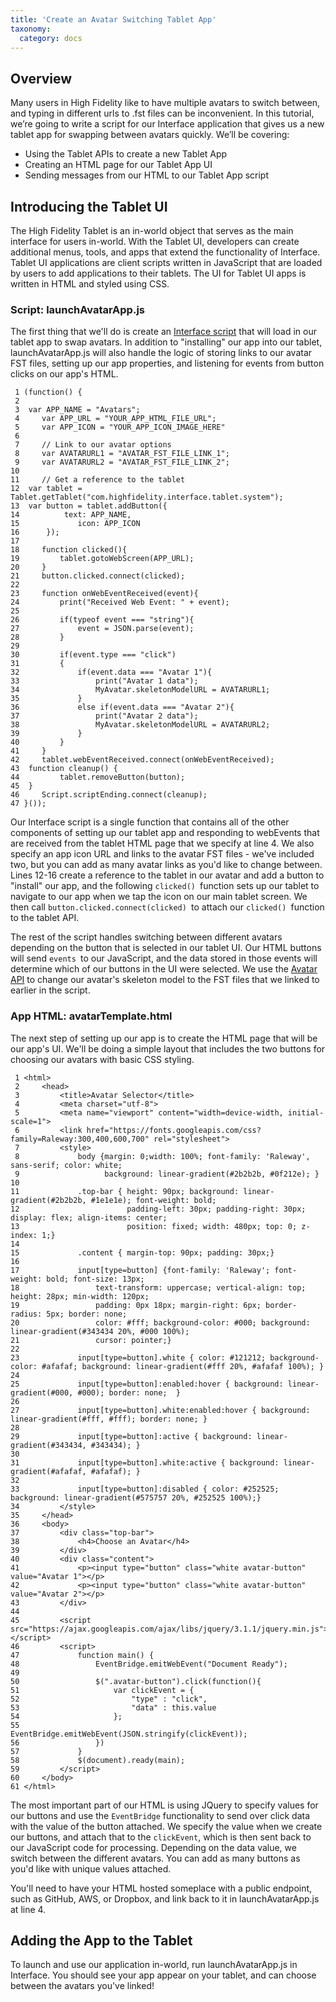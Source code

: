 ```yaml
---
title: 'Create an Avatar Switching Tablet App'
taxonomy:
  category: docs
---
```


## Overview

Many users in High Fidelity like to have multiple avatars to switch between, and typing in different urls to .fst files can be inconvenient. In this tutorial, we’re going to write a script for our Interface application that gives us a new tablet app for swapping between avatars quickly. We’ll be covering:

- Using the Tablet APIs to create a new Tablet App
- Creating an HTML page for our Tablet App UI
- Sending messages from our HTML to our Tablet App script



## Introducing the Tablet UI

The High Fidelity Tablet is an in-world object that serves as the main interface for users in-world. With the Tablet UI, developers can create additional menus, tools, and apps that extend the functionality of Interface. Tablet UI applications are client scripts written in JavaScript that are loaded by users to add applications to their tablets. The UI for Tablet UI apps is written in HTML and styled using CSS.

### Script: launchAvatarApp.js

The first thing that we'll do is create an [Interface script](https://wiki.highfidelity.com/wiki/Script_Types_Overview) that will load in our tablet app to swap avatars. In addition to "installing" our app into our tablet, launchAvatarApp.js will also handle the logic of storing links to our avatar FST files, setting up our app properties, and listening for events from button clicks on our app's HTML.

```
 1 (function() {
 2 
 3 	var APP_NAME = "Avatars";
 4     var APP_URL = "YOUR_APP_HTML_FILE_URL";
 5     var APP_ICON = "YOUR_APP_ICON_IMAGE_HERE"
 6 	
 7     // Link to our avatar options
 8     var AVATARURL1 = "AVATAR_FST_FILE_LINK_1";
 9     var AVATARURL2 = "AVATAR_FST_FILE_LINK_2";
10     
11     // Get a reference to the tablet 
12 	var tablet = Tablet.getTablet("com.highfidelity.interface.tablet.system");
13 	var button = tablet.addButton({
14         	text: APP_NAME,
15             icon: APP_ICON
16     	});
17 
18     function clicked(){
19         tablet.gotoWebScreen(APP_URL);
20     }
21     button.clicked.connect(clicked);
22 
23     function onWebEventReceived(event){
24         print("Received Web Event: " + event);
25 
26         if(typeof event === "string"){
27             event = JSON.parse(event);
28         }
29 
30         if(event.type === "click")
31         {
32             if(event.data === "Avatar 1"){
33                 print("Avatar 1 data");
34                 MyAvatar.skeletonModelURL = AVATARURL1;
35             }
36             else if(event.data === "Avatar 2"){
37                 print("Avatar 2 data");
38                 MyAvatar.skeletonModelURL = AVATARURL2;
39             }
40         }
41     }
42     tablet.webEventReceived.connect(onWebEventReceived);
43 	function cleanup() {
44         tablet.removeButton(button);
45 	}
46     Script.scriptEnding.connect(cleanup);
47 }());

```

Our Interface script is a single function that contains all of the other components of setting up our tablet app and responding to webEvents that are received from the tablet HTML page that we specify at line 4. We also specify an app icon URL and links to the avatar FST files - we've included two, but you can add as many avatar links as you'd like to change between. Lines 12-16 create a reference to the tablet in our avatar and add a button to "install" our app, and the following `clicked() `function sets up our tablet to navigate to our app when we tap the icon on our main tablet screen. We then call `button.clicked.connect(clicked) `to attach our `clicked() `function to the tablet API.

The rest of the script handles switching between different avatars depending on the button that is selected in our tablet UI. Our HTML buttons will send `events `to our JavaScript, and the data stored in those events will determine which of our buttons in the UI were selected. We use the [Avatar API](https://wiki.highfidelity.com/wiki/Avatar_API) to change our avatar's skeleton model to the FST files that we linked to earlier in the script.

### App HTML: avatarTemplate.html

The next step of setting up our app is to create the HTML page that will be our app's UI. We'll be doing a simple layout that includes the two buttons for choosing our avatars with basic CSS styling.

```
 1 <html>
 2     <head>
 3         <title>Avatar Selector</title>
 4         <meta charset="utf-8">
 5         <meta name="viewport" content="width=device-width, initial-scale=1">
 6         <link href="https://fonts.googleapis.com/css?family=Raleway:300,400,600,700" rel="stylesheet">
 7         <style>
 8             body {margin: 0;width: 100%; font-family: 'Raleway', sans-serif; color: white;
 9                   background: linear-gradient(#2b2b2b, #0f212e); }
10 
11             .top-bar { height: 90px; background: linear-gradient(#2b2b2b, #1e1e1e); font-weight: bold;
12                        padding-left: 30px; padding-right: 30px; display: flex; align-items: center;
13                        position: fixed; width: 480px; top: 0; z-index: 1;}
14             
15             .content { margin-top: 90px; padding: 30px;}
16 
17             input[type=button] {font-family: 'Raleway'; font-weight: bold; font-size: 13px;
18                 text-transform: uppercase; vertical-align: top; height: 28px; min-width: 120px;
19                 padding: 0px 18px; margin-right: 6px; border-radius: 5px; border: none;
20                 color: #fff; background-color: #000; background: linear-gradient(#343434 20%, #000 100%);
21                 cursor: pointer;}
22 
23             input[type=button].white { color: #121212; background-color: #afafaf; background: linear-gradient(#fff 20%, #afafaf 100%); }
24 
25             input[type=button]:enabled:hover { background: linear-gradient(#000, #000); border: none;  }
26            
27             input[type=button].white:enabled:hover { background: linear-gradient(#fff, #fff); border: none; }
28 
29             input[type=button]:active { background: linear-gradient(#343434, #343434); }
30            
31             input[type=button].white:active { background: linear-gradient(#afafaf, #afafaf); }
32 
33             input[type=button]:disabled { color: #252525; background: linear-gradient(#575757 20%, #252525 100%);}
34         </style>
35     </head>
36     <body>
37         <div class="top-bar">
38             <h4>Choose an Avatar</h4>
39         </div>
40         <div class="content">
41             <p><input type="button" class="white avatar-button" value="Avatar 1"></p>
42             <p><input type="button" class="white avatar-button" value="Avatar 2"></p>
43         </div>
44 
45         <script src="https://ajax.googleapis.com/ajax/libs/jquery/3.1.1/jquery.min.js"></script>
46         <script>
47             function main() {
48                 EventBridge.emitWebEvent("Document Ready");
49                 
50                 $(".avatar-button").click(function(){
51                     var clickEvent = {
52                         "type" : "click",
53                         "data" : this.value
54                     };
55                     EventBridge.emitWebEvent(JSON.stringify(clickEvent));
56                 })
57             }
58             $(document).ready(main);
59         </script>
60     </body>
61 </html>

```

The most important part of our HTML is using JQuery to specify values for our buttons and use the `EventBridge` functionality to send over click data with the value of the button attached. We specify the value when we create our buttons, and attach that to the `clickEvent`, which is then sent back to our JavaScript code for processing. Depending on the data value, we switch between the different avatars. You can add as many buttons as you'd like with unique values attached.

You'll need to have your HTML hosted someplace with a public endpoint, such as GitHub, AWS, or Dropbox, and link back to it in launchAvatarApp.js at line 4.

## Adding the App to the Tablet

To launch and use our application in-world, run launchAvatarApp.js in Interface. You should see your app appear on your tablet, and can choose between the avatars you've linked!

